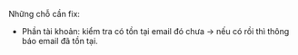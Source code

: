 Những chỗ cần fix: 
- Phần tài khoản: kiểm tra có tồn tại email đó chưa -> nếu có rồi thì thông báo email đã tồn tại.

